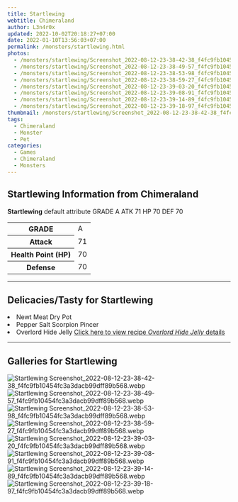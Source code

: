 ```yaml
---
title: Startlewing
webtitle: Chimeraland
author: L3n4r0x
updated: 2022-10-02T20:18:27+07:00
date: 2022-01-10T13:56:03+07:00
permalink: /monsters/startlewing.html
photos:
  - /monsters/startlewing/Screenshot_2022-08-12-23-38-42-38_f4fc9fb10454fc3a3dacb99dff89b568.webp
  - /monsters/startlewing/Screenshot_2022-08-12-23-38-49-57_f4fc9fb10454fc3a3dacb99dff89b568.webp
  - /monsters/startlewing/Screenshot_2022-08-12-23-38-53-98_f4fc9fb10454fc3a3dacb99dff89b568.webp
  - /monsters/startlewing/Screenshot_2022-08-12-23-38-59-27_f4fc9fb10454fc3a3dacb99dff89b568.webp
  - /monsters/startlewing/Screenshot_2022-08-12-23-39-03-20_f4fc9fb10454fc3a3dacb99dff89b568.webp
  - /monsters/startlewing/Screenshot_2022-08-12-23-39-08-91_f4fc9fb10454fc3a3dacb99dff89b568.webp
  - /monsters/startlewing/Screenshot_2022-08-12-23-39-14-89_f4fc9fb10454fc3a3dacb99dff89b568.webp
  - /monsters/startlewing/Screenshot_2022-08-12-23-39-18-97_f4fc9fb10454fc3a3dacb99dff89b568.webp
thumbnail: /monsters/startlewing/Screenshot_2022-08-12-23-38-42-38_f4fc9fb10454fc3a3dacb99dff89b568.webp
tags:
  - Chimeraland
  - Monster
  - Pet
categories:
  - Games
  - Chimeraland
  - Monsters
---
```


<section id="bootstrap-wrapper"><link rel="stylesheet" href="https://cdn.statically.io/gh/dimaslanjaka/Web-Manajemen/40ac3225/css/bootstrap-4.5-wrapper.css"/><h1>Startlewing Information from Chimeraland</h1><p><b>Startlewing</b> default attribute GRADE A ATK 71 HP 70 DEF 70<table><tr><th>GRADE</th><td>A</td></tr><tr><th>Attack</th><td>71</td></tr><tr><th>Health Point (HP)</th><td>70</td></tr><tr><th>Defense</th><td>70</td></tr></table></p><hr/><h2>Delicacies/Tasty for Startlewing</h2><li class="d-flex justify-content-between">Newt Meat Dry Pot </li><li class="d-flex justify-content-between">Pepper Salt Scorpion Pincer </li><li class="d-flex justify-content-between">Overlord Hide Jelly <a href="/chimeraland/recipes/overlord-hide-jelly.html">Click here to view recipe <i>Overlord Hide Jelly</i> details</a></li><hr/><div id="gallery"><h2>Galleries for Startlewing</h2><div class="row"><div class="col-lg-6 col-12"><img src="/chimeraland/monsters/startlewing/Screenshot_2022-08-12-23-38-42-38_f4fc9fb10454fc3a3dacb99dff89b568.webp" alt="Startlewing Screenshot_2022-08-12-23-38-42-38_f4fc9fb10454fc3a3dacb99dff89b568.webp"/></div><div class="col-lg-6 col-12"><img src="/chimeraland/monsters/startlewing/Screenshot_2022-08-12-23-38-49-57_f4fc9fb10454fc3a3dacb99dff89b568.webp" alt="Startlewing Screenshot_2022-08-12-23-38-49-57_f4fc9fb10454fc3a3dacb99dff89b568.webp"/></div><div class="col-lg-6 col-12"><img src="/chimeraland/monsters/startlewing/Screenshot_2022-08-12-23-38-53-98_f4fc9fb10454fc3a3dacb99dff89b568.webp" alt="Startlewing Screenshot_2022-08-12-23-38-53-98_f4fc9fb10454fc3a3dacb99dff89b568.webp"/></div><div class="col-lg-6 col-12"><img src="/chimeraland/monsters/startlewing/Screenshot_2022-08-12-23-38-59-27_f4fc9fb10454fc3a3dacb99dff89b568.webp" alt="Startlewing Screenshot_2022-08-12-23-38-59-27_f4fc9fb10454fc3a3dacb99dff89b568.webp"/></div><div class="col-lg-6 col-12"><img src="/chimeraland/monsters/startlewing/Screenshot_2022-08-12-23-39-03-20_f4fc9fb10454fc3a3dacb99dff89b568.webp" alt="Startlewing Screenshot_2022-08-12-23-39-03-20_f4fc9fb10454fc3a3dacb99dff89b568.webp"/></div><div class="col-lg-6 col-12"><img src="/chimeraland/monsters/startlewing/Screenshot_2022-08-12-23-39-08-91_f4fc9fb10454fc3a3dacb99dff89b568.webp" alt="Startlewing Screenshot_2022-08-12-23-39-08-91_f4fc9fb10454fc3a3dacb99dff89b568.webp"/></div><div class="col-lg-6 col-12"><img src="/chimeraland/monsters/startlewing/Screenshot_2022-08-12-23-39-14-89_f4fc9fb10454fc3a3dacb99dff89b568.webp" alt="Startlewing Screenshot_2022-08-12-23-39-14-89_f4fc9fb10454fc3a3dacb99dff89b568.webp"/></div><div class="col-lg-6 col-12"><img src="/chimeraland/monsters/startlewing/Screenshot_2022-08-12-23-39-18-97_f4fc9fb10454fc3a3dacb99dff89b568.webp" alt="Startlewing Screenshot_2022-08-12-23-39-18-97_f4fc9fb10454fc3a3dacb99dff89b568.webp"/></div></div></div></section>